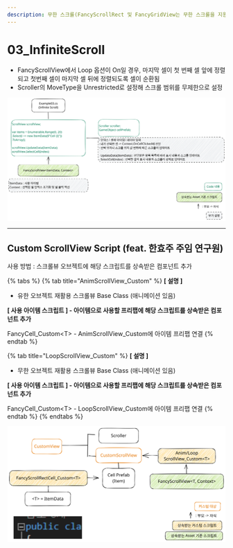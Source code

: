 ```yaml
---
description: 무한 스크롤(FancyScrollRect 및 FancyGridView는 무한 스크롤을 지원하지 않음)
---
```


# 03\_InfiniteScroll

* FancyScrollView에서 Loop 옵션이 On일 경우, 마지막 셀이 첫 번째 셀 앞에 정렬되고 첫번째 셀이 마지막 셀 뒤에 정렬되도록 셀이 순환됨
* Scroller의 MoveType을 Unrestricted로 설정해 스크롤 범위를 무제한으로 설정

<img src="../../../../gitbook/.gitbook/assets/file.excalidraw (3).svg" alt="Infinite Scroll Example 스크립트 구조 및 핵심 변수와 함수 설명" class="gitbook-drawing">

***

## Custom ScrollView Script (feat. 한효주 주임 연구원)

사용 방법 : 스크롤뷰 오브젝트에 해당 스크립트를 상속받은 컴포넌트 추가

{% tabs %}
{% tab title="AnimScrollView_Custom" %}
**\[ 설명 ]**

* 유한 오브젝트 재활용 스크롤뷰 Base Class (애니메이션 있음)

**\[ 사용 아이템 스크립트 ] - 아이템으로 사용할 프리팹에 해당 스크립트를 상속받은 컴포넌트 추가**

FancyCell\_Custom\<T> - AnimScrollView\_Custom에 아이템 프리팹 연결
{% endtab %}

{% tab title="LoopScrollView_Custom" %}
**\[ 설명 ]**

* 무한 오브젝트 재활용 스크롤뷰 Base Class (애니메이션 있음)

**\[ 사용 아이템 스크립트 ] - 아이템으로 사용할 프리팹에 해당 스크립트를 상속받은 컴포넌트 추가**

FancyCell\_Custom\<T> - LoopScrollView\_Custom에 아이템 프리팹 연결
{% endtab %}
{% endtabs %}

<img src="../../../../gitbook/.gitbook/assets/file.excalidraw (2) (1) (1).svg" alt="Custom ScrollView(무한 스크롤 지원) 사용 구조" class="gitbook-drawing">
